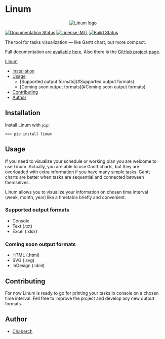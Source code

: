 # Linum

<p align="center">
    <img src="https://i.postimg.cc/rFWHwqwq/Artboard-1-0-5x.png" alt="Linum logo">
</p>

[![Documentation Status](https://readthedocs.com/projects/chaberch-linum/badge/?version=latest&token=78b2cc17787db8f14e1038a6d8b054e9e6aaff80ea6706ac3990a9619969ee8c)](https://chaberch-linum.readthedocs-hosted.com/en/latest/?badge=latest)
[![License: MIT](https://img.shields.io/badge/License-MIT-yellow.svg)](https://opensource.org/licenses/MIT)
[![Build Status](https://travis-ci.com/chabErch/Linum.svg?branch=master)](https://travis-ci.com/chabErch/Linum)

The tool for tasks visualization — like Gantt chart, but more compact.

Full documentation are [available here](https://chaberch-linum.readthedocs-hosted.com/). Also there is the [GitHub project page](https://github.com/chabErch/Linum).

[Linum](#Linum)

- [Installation](#Installation)
- [Usage](#Usage)
    - [Supported output formats](#Supported output formats)
    - [Coming soon output formats](#Coming soon output formats)
- [Contributing](#Contributing)
- [Author](#Author)

## Installation

Install Linum with `pip`:

```
>>> pip install linum
```

## Usage

If you need to visualize your schedule or working plan you are welcome to use Linum. Actually, you are able to use Gantt charts, but they are overloaded with extra information if you have many simple tasks. Gantt charts are better when tasks are sequential and connected between themselves. 

Linum allows you to visualize your information on chosen time interval (week, month, year) like a timetable briefly and convenient.  

### Supported output formats

- Console
- Text (.txt)
- Excel (.xlsx)

### Coming soon output formats

- HTML (.html)
- SVG (.svg)
- InDesign (.idml)

## Contributing

For now Linum is ready to go for printing your tasks in console on a chosen time interval. Fell free to improve the project and develop any new output formats.

## Author

- [Chaberch](https://github.com/chabErch)
